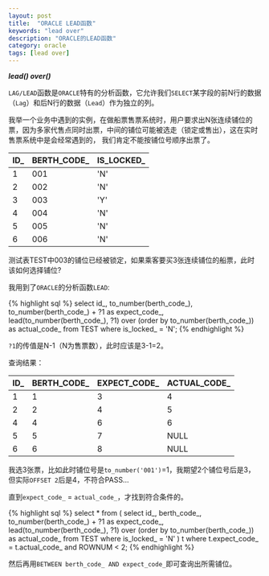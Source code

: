 ```yaml
---
layout: post
title:  "ORACLE LEAD函数"
keywords: "lead over"
description: "ORACLE的LEAD函数"
category: oracle
tags: [lead over]
---
```


***lead() over()***

`LAG/LEAD`函数是`ORACLE`特有的分析函数，它允许我们`SELECT`某字段的前N行的数据（`Lag`）和后N行的数据（`Lead`）作为独立的列。

我举一个业务中遇到的实例，在做船票售票系统时，用户要求出N张连续铺位的票，因为多家代售点同时出票，中间的铺位可能被选走（锁定或售出），这在实时售票系统中是会经常遇到的，
我们肯定不能按铺位号顺序出票了。

ID_    |BERTH\_CODE_ |IS\_LOCKED_        
----   |----         |---- 
1      |001          |'N'
2      |002          |'N'
3      |003          |'Y'
4      |004          |'N'
5      |005          |'N'
6      |006          |'N'

测试表TEST中003的铺位已经被锁定，如果乘客要买3张连续铺位的船票，此时该如何选择铺位?

我用到了`ORACLE`的分析函数`LEAD`:

{% highlight sql %}
 select id_, to_number(berth_code_), to_number(berth_code_) + ?1 as expect_code_, 
 lead(to_number(berth_code_), ?1) over (order by to_number(berth_code_)) as actual_code_ 
 from TEST
 where is_locked_ = 'N';
{% endhighlight %}

`?1`的传值是N-1（N为售票数），此时应该是3-1=2。

查询结果：

ID_    |BERTH\_CODE_ |EXPECT\_CODE_ |ACTUAL\_CODE_
----   |----         |----          |----
1      |1            |3             |4
2      |2            |4             |5
4      |4            |6             |6
5      |5            |7             |NULL
6      |6            |8             |NULL

我选3张票，比如此时铺位号是`to_number('001')`=1，我期望2个铺位号后是3，但实际`OFFSET 2`后是4，不符合PASS...

直到`expect_code_` = `actual_code_`，才找到符合条件的。

{% highlight sql %}
select * from
( select id_, berth_code_, to_number(berth_code_) + ?1 as expect_code_, 
  lead(to_number(berth_code_), ?1) over (order by to_number(berth_code_)) as actual_code_ 
  from TEST
  where is_locked_ = 'N' ) t
 where t.expect_code_ = t.actual_code_ and ROWNUM < 2;
{% endhighlight %}

然后再用`BETWEEN berth_code_ AND expect_code_`即可查询出所需铺位。